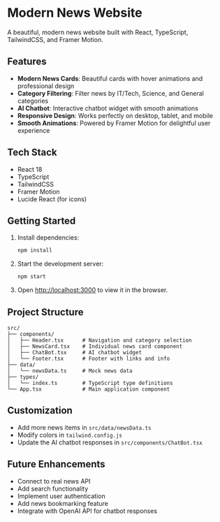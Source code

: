# Modern News Website

A beautiful, modern news website built with React, TypeScript, TailwindCSS, and Framer Motion.

## Features

- **Modern News Cards**: Beautiful cards with hover animations and professional design
- **Category Filtering**: Filter news by IT/Tech, Science, and General categories
- **AI Chatbot**: Interactive chatbot widget with smooth animations
- **Responsive Design**: Works perfectly on desktop, tablet, and mobile
- **Smooth Animations**: Powered by Framer Motion for delightful user experience

## Tech Stack

- React 18
- TypeScript
- TailwindCSS
- Framer Motion
- Lucide React (for icons)

## Getting Started

1. Install dependencies:
   ```bash
   npm install
   ```

2. Start the development server:
   ```bash
   npm start
   ```

3. Open [http://localhost:3000](http://localhost:3000) to view it in the browser.

## Project Structure

```
src/
├── components/
│   ├── Header.tsx      # Navigation and category selection
│   ├── NewsCard.tsx    # Individual news card component
│   ├── ChatBot.tsx     # AI chatbot widget
│   └── Footer.tsx      # Footer with links and info
├── data/
│   └── newsData.ts     # Mock news data
├── types/
│   └── index.ts        # TypeScript type definitions
└── App.tsx             # Main application component
```

## Customization

- Add more news items in `src/data/newsData.ts`
- Modify colors in `tailwind.config.js`
- Update the AI chatbot responses in `src/components/ChatBot.tsx`

## Future Enhancements

- Connect to real news API
- Add search functionality
- Implement user authentication
- Add news bookmarking feature
- Integrate with OpenAI API for chatbot responses
